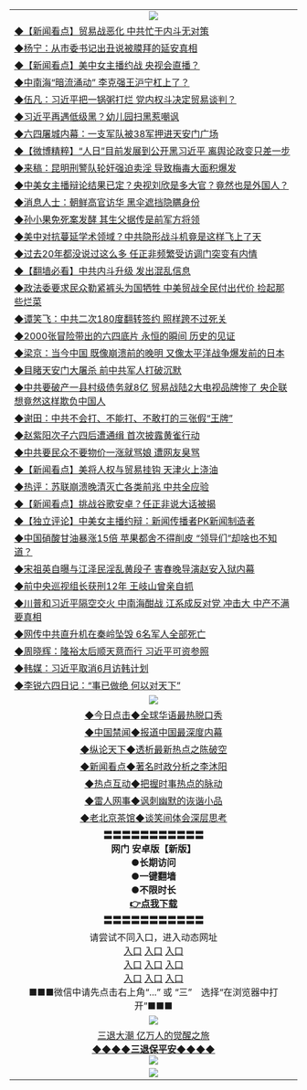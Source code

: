 <table>
  <tr>
    <td align=center><img src="https://github.com/gyhhx/image-upload/blob/master/yaowen.jpg" /></td>
  </tr>
  <tr>
<td align=left>
<a href="http://ctbtfdoocixoa.global.ssl.fastly.net/oo.aspx?name=c1039741&key=ofejcfaxcltk&from=gy">◆【新闻看点】贸易战恶化 中共忙于内斗无对策</a><br/>
</td>
   </tr>
<tr>
<td align=left>
<a href="https://ctbtfdoocixoa.global.ssl.fastly.net/oo.aspx?name=c1039800&key=ofejcfaxcltk&from=gy">◆杨宁：从市委书记出丑说被膜拜的延安真相</a><br/></td>
  </tr>
  <tr>
<td align=left>
<a href="https://ctbtfdoocixoa.global.ssl.fastly.net/oo.aspx?name=c1039797&key=ofejcfaxcltk&from=gy">◆【新闻看点】美中女主播约战 央视会直播？</a><br/></td>
 </tr>
  <tr>
<td align=left>
<a href="http://ctbtfdoocixoa.global.ssl.fastly.net/oo.aspx?name=c1039626&key=ofejcfaxcltk&from=gy">◆中南海“暗流涌动” 李克强王沪宁杠上了？</a><br/></td>
 </tr>
   <tr>
<td align=left>
<a href="http://ctbtfdoocixoa.global.ssl.fastly.net/oo.aspx?name=c1039713&key=ofejcfaxcltk&from=gy">◆伍凡：习近平把一锅粥打烂 党内权斗决定贸易谈判？</a><br/></td>
   </tr> 
  <tr>
<td align=left>
<a href="http://ctbtfdoocixoa.global.ssl.fastly.net/oo.aspx?name=https://www.ntdtv.com/gb/2019/05/29/a102588679.html&key=ofejcfaxcltk&from=gy">◆习近平再遇低级黑？幼儿园扫黑惹嘲讽</a><br/></td>
  </tr> 
 <tr>
<td align=left>
<a href="http://ctbtfdoocixoa.global.ssl.fastly.net/oo.aspx?name=https://www.ntdtv.com/gb/2019/05/29/a102588643.html&key=ofejcfaxcltk&from=gy">◆六四屠城内幕：一支军队被38军押进天安门广场</a><br/>
</td>
   </tr>
 <tr>
<td align=left>
<a href="http://ctbtfdoocixoa.global.ssl.fastly.net/oo.aspx?name=c1039638&key=ofejcfaxcltk&from=gy">◆【微博精粹】“人日”目前发展到公开黑习近平 离舆论政变只差一步</a><br/></td>
  </tr>
  <tr>
<td align=left>
<a href="http://ctbtfdoocixoa.global.ssl.fastly.net/oo.aspx?name=c1039705&key=ofejcfaxcltk&from=gy">◆来稿：昆明刑警队轮奸强迫卖淫 导致梅毒大面积爆发</a><br/></td>
 </tr>
   <tr>
<td align=left>
<a href="http://ctbtfdoocixoa.global.ssl.fastly.net/oo.aspx?name=c1039693&key=ofejcfaxcltk&from=gy">◆中美女主播辩论结果已定？央视刘欣是多大官？竟然也是外国人？</a><br/>
</td>
   </tr>
 <tr>
<td align=left>
<a href="http://ctbtfdoocixoa.global.ssl.fastly.net/oo.aspx?name=c1039794&key=ofejcfaxcltk&from=gy">◆消息人士：朝鲜高官访华 黑伞遮挡隐瞒身份</a><br/></td>
  </tr>
  <tr>
<td align=left>
<a href="http://ctbtfdoocixoa.global.ssl.fastly.net/oo.aspx?name=c1039813&key=ofejcfaxcltk&from=gy">◆孙小果免死案发酵 其生父据传是前军方将领</a><br/></td>
 </tr>
  <tr>
<td align=left>
<a href="http://ctbtfdoocixoa.global.ssl.fastly.net/oo.aspx?name=c1039816&key=ofejcfaxcltk&from=gy">◆美中对抗蔓延学术领域？中共隐形战斗机竟是这样飞上了天</a><br/></td>
 </tr>
   <tr>
<td align=left>
<a href="http://ctbtfdoocixoa.global.ssl.fastly.net/oo.aspx?name=c1039688&key=ofejcfaxcltk&from=gy">◆过去20年都没说过这么多 任正非频繁受访调门突变有内情</a><br/></td>
   </tr> 
  <tr>
<td align=left>
<a href="http://ctbtfdoocixoa.global.ssl.fastly.net/oo.aspx?name=c1039872&key=ofejcfaxcltk&from=gy">◆【翻墙必看】中共内斗升级 发出混乱信息</a><br/></td>
  </tr> 
 <tr>
<td align=left>
<a href="http://ctbtfdoocixoa.global.ssl.fastly.net/oo.aspx?name=c1039788&key=ofejcfaxcltk&from=gy">◆政法委要求民众勒紧裤头为国牺牲 中美贸战全民付出代价 捡起那些烂菜</a><br/>
</td>
   </tr>
 <tr>
<td align=left>
<a href="http://ctbtfdoocixoa.global.ssl.fastly.net/oo.aspx?name=c1039844&key=ofejcfaxcltk&from=gy">◆谭笑飞：中共二次180度翻转签约 照样跨不过死关</a><br/>
</td>
   </tr>
 <tr>
<td align=left>
<a href="http://ctbtfdoocixoa.global.ssl.fastly.net/oo.aspx?name=c1039840&key=ofejcfaxcltk&from=gy">◆2000张冒险带出的六四底片 永恒的瞬间 历史的见证</a><br/></td>
  </tr>
  <tr>
<td align=left>
<a href="http://ctbtfdoocixoa.global.ssl.fastly.net/oo.aspx?name=c1039845&key=ofejcfaxcltk&from=gy">◆梁京：当今中国 既像崩溃前的晚明 又像太平洋战争爆发前的日本</a><br/></td>
 </tr>
   <tr>
<td align=left>
<a href="http://ctbtfdoocixoa.global.ssl.fastly.net/oo.aspx?name=c1039827&key=ofejcfaxcltk&from=gy">◆目睹天安门大屠杀 前中共军人打破沉默</a><br/>
</td>
   </tr>
 <tr>
<td align=left>
<a href="http://ctbtfdoocixoa.global.ssl.fastly.net/oo.aspx?name=c1039704&key=ofejcfaxcltk&from=gy">◆中共要破产一县村级债务就8亿 贸易战陆2大电视品牌惨了 央企联想竟然这样欺负中国人</a><br/>
</td>
   </tr>
<tr>
<td align=left>
<a href="https://ctbtfdoocixoa.global.ssl.fastly.net/oo.aspx?name=c1039868&key=ofejcfaxcltk&from=gy">◆谢田：中共不会打、不能打、不敢打的三张假“王牌”</a><br/>
</td>       
  <tr>
<td align=left>
<a href="http://ctbtfdoocixoa.global.ssl.fastly.net/oo.aspx?name=https://cn.ntdtv.com/gb/2019/05/28/a102587710.html&key=ofejcfaxcltk&from=gy">◆赵紫阳次子六四后遭通缉 首次披露黄雀行动</a><br/>
</td>
   </tr>
<tr>
<td align=left>
<a href="https://ctbtfdoocixoa.global.ssl.fastly.net/oo.aspx?name=c1039503&key=ofejcfaxcltk&from=gy">◆中共要民众不要物价一涨就骂娘 遭网友臭骂</a><br/></td>
  </tr>
  <tr>
<td align=left>
<a href="https://ctbtfdoocixoa.global.ssl.fastly.net/oo.aspx?name=c1039502&key=ofejcfaxcltk&from=gy">◆【新闻看点】美将人权与贸易挂钩 天津火上浇油</a><br/></td>
 </tr>
  <tr>
<td align=left>
<a href="http://ctbtfdoocixoa.global.ssl.fastly.net/oo.aspx?name=c1039444&key=ofejcfaxcltk&from=gy">◆热评：苏联崩溃晚清灭亡各类前兆 中共全应验</a><br/></td>
 </tr>
   <tr>
<td align=left>
<a href="http://ctbtfdoocixoa.global.ssl.fastly.net/oo.aspx?name=c1039482&key=ofejcfaxcltk&from=gy">◆【新闻看点】挑战谷歌安卓？任正非说大话被揭</a><br/></td>
   </tr> 
  <tr>
<td align=left>
<a href="http://ctbtfdoocixoa.global.ssl.fastly.net/oo.aspx?name=c1039467&key=ofejcfaxcltk&from=gy">◆【独立评论】中美女主播约辩：新闻传播者PK新闻制造者</a><br/></td>
  </tr> 
 <tr>
<td align=left>
<a href="http://ctbtfdoocixoa.global.ssl.fastly.net/oo.aspx?name=c1039407&key=ofejcfaxcltk&from=gy">◆中国硝酸甘油暴涨15倍 苹果都舍不得削皮 “领导们”却啥也不知道？</a><br/>
</td>
   </tr>
 <tr>
<td align=left>
<a href="http://ctbtfdoocixoa.global.ssl.fastly.net/oo.aspx?name=c1039342&key=ofejcfaxcltk&from=gy">◆宋祖英自曝与江泽民淫乱黄段子 害春晚导演赵安入狱内幕</a><br/></td>
  </tr>
  <tr>
<td align=left>
<a href="http://ctbtfdoocixoa.global.ssl.fastly.net/oo.aspx?name=c1039446&key=ofejcfaxcltk&from=gy">◆前中央巡视组长获刑12年 王岐山曾亲自抓</a><br/></td>
 </tr>
   <tr>
<td align=left>
<a href="http://ctbtfdoocixoa.global.ssl.fastly.net/oo.aspx?name=c1039550&key=ofejcfaxcltk&from=gy">◆川普和习近平隔空交火 中南海酣战 江系成反对党 冲击大 中产不满要真相</a><br/>
</td>
   </tr>
 <tr>
<td align=left>
<a href="http://ctbtfdoocixoa.global.ssl.fastly.net/oo.aspx?name=c1039408&key=ofejcfaxcltk&from=gy">◆网传中共直升机在秦岭坠毁 6名军人全部死亡</a><br/></td>
  </tr>
  <tr>
<td align=left>
<a href="http://ctbtfdoocixoa.global.ssl.fastly.net/oo.aspx?name=c1039541&key=ofejcfaxcltk&from=gy">◆周晓辉：隆裕太后顺天意而行 习近平可资参照</a><br/></td>
 </tr>
  <tr>
<td align=left>
<a href="http://ctbtfdoocixoa.global.ssl.fastly.net/oo.aspx?name=c1039428&key=ofejcfaxcltk&from=gy">◆韩媒：习近平取消6月访韩计划</a><br/></td>
 </tr>
   <tr>
<td align=left>
<a href="http://ctbtfdoocixoa.global.ssl.fastly.net/oo.aspx?name=c1039498&key=ofejcfaxcltk&from=gy">◆李锐六四日记：“事已做绝 何以对天下”</a><br/></td>
   </tr> 
    <tr>
    <td align=center><img src="https://github.com/gyhhx/image-upload/blob/master/shipin.jpg" /></td>
  </tr>
   <tr>
   <td align=center> 
<a href="http://ctbtfdoocixoa.global.ssl.fastly.net/oo.aspx?name=c816850&key=ofejcfaxcltk&from=gy&tag=9877">◆今日点击◆全球华语最热脱口秀</a><br/>
    </td>
  </tr>
  <tr>
  <td align=center>
<a href="http://ctbtfdoocixoa.global.ssl.fastly.net/oo.aspx?name=c816860&key=ofejcfaxcltk&from=gy&tag=99733110">◆中国禁闻◆报道中国最深度内幕</a><br/>
   </tr>
  <tr>
     <td align=center>
<a href="http://ctbtfdoocixoa.global.ssl.fastly.net/oo.aspx?name=c816855&key=ofejcfaxcltk&from=gy&tag=997110">◆纵论天下◆透析最新热点之陈破空</a><br/>
   </tr>
   <tr>
      <td align=center>
<a href="http://ctbtfdoocixoa.global.ssl.fastly.net/oo.aspx?name=c838308&key=ofejcfaxcltk&from=gy&tag=9973110">◆新闻看点◆著名时政分析之李沐阳</a><br/>
   </tr>
   <tr>
     <td align=center>
<a href="http://ctbtfdoocixoa.global.ssl.fastly.net/oo.aspx?name=c816852&key=ofejcfaxcltk&from=gy&tag=9733110">◆热点互动◆把握时事热点的脉动</a><br/>
   </tr>
   <tr>
      <td align=center>
<a href="http://ctbtfdoocixoa.global.ssl.fastly.net/oo.aspx?name=c816694&key=ofejcfaxcltk&from=gy&tag=93310">◆雷人网事◆讽刺幽默的诙谐小品</a><br/>
   </tr>
   <tr>
    <td align=center>
<a href="http://ctbtfdoocixoa.global.ssl.fastly.net/oo.aspx?name=c816650&key=ofejcfaxcltk&from=gy&tag=9973110">◆老北京茶馆◆谈笑间体会深层思考</a><br/>
   </tr>
  <tr>
    <td align=center>
 <b>〓〓〓〓〓〓〓〓〓〓〓<br/>网门 安卓版【新版】<br/> ●长期访问<br/> ●一键翻墙<br/>  ●不限时长<br/> 
 <a href="https://share.weiyun.com/5rFsJi9">👉<b>点我下载</a><br/>〓〓〓〓〓〓〓〓〓〓〓<br/>
    </td>
    </tr>
   <tr>
    <td align=center>请尝试不同入口，进入动态网址<br/>
      <a href="https://s3.us-east-2.amazonaws.com/ogateo/show.htm">入口</a>
      <a href="https://s3.ca-central-1.amazonaws.com/ogatec/show.htm">入口</a>
      <a href="https://s3.ap-southeast-2.amazonaws.com/ogatey/show.htm">入口</a><br/>
      <a href="https://s3.ap-northeast-2.amazonaws.com/ogates/show.htm">入口</a>
      <a href="https://s3.eu-central-1.amazonaws.com/ogatef/show.htm">入口</a>
      <a href="https://s3.ap-south-1.amazonaws.com/ogatem/show.htm">入口</a><br/>
      <a href="https://s3-us-west-1.amazonaws.com/ogaten/show.htm">入口</a>
      <a href="https://s3.eu-west-2.amazonaws.com/ogatel/show.htm">入口</a>
      <a href="https://s3.ap-northeast-1.amazonaws.com/ogatet/show.htm">入口</a><br/>
      ■■■微信中请先点击右上角“...” 或 “三”　选择“在浏览器中打开”■■■<b><br/>
    </td>
  </tr>
  <tr>
    <td align=center><img src="https://github.com/gyhhx/image-upload/blob/master/3.jpg" /> </td>
</tr>
  <tr>  
  <td align=center>
  <a href="http://ctbtfdoocixoa.global.ssl.fastly.net/oo.aspx?name=c894205&key=ofejcfaxcltk&from=gy&tag=9973110">三退大潮 亿万人的觉醒之旅</a><br/>
      <a href="http://ctbtfdoocixoa.global.ssl.fastly.net/oo.aspx?name=ogQuit.aspx&key=ofejcfaxcltk&from=gy"><b>◆◆◆◆三退保平安◆◆◆◆<br/></a>
      <img src="https://github.com/gyhhx/image-upload/blob/master/3t.jpg" /><br/>
      </td>
  </tr>
   <tr>
    <td align=center><img src="https://raw.githubusercontent.com/oGate2/Up/master/oGate_640.jpg"/></td>
  </tr>
</table>


